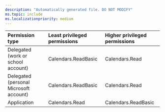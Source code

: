 ```yaml
---
description: "Automatically generated file. DO NOT MODIFY"
ms.topic: include
ms.localizationpriority: medium
---
```


|Permission type|Least privileged permissions|Higher privileged permissions|
|:---|:---|:---|
|Delegated (work or school account)|Calendars.ReadBasic|Calendars.Read|
|Delegated (personal Microsoft account)|Calendars.ReadBasic|Calendars.Read|
|Application|Calendars.Read|Calendars.ReadBasic|

